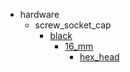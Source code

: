 * hardware
  * screw_socket_cap
    * [black](hardware/screw_socket_cap/black)
      * [16_mm](hardware/screw_socket_cap/black/16_mm)
        * [hex_head](hex_head)
